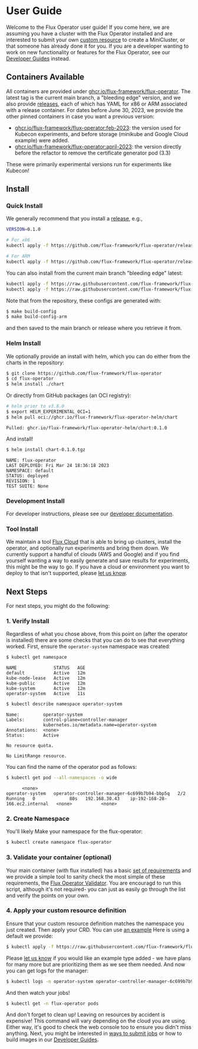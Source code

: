 # User Guide

Welcome to the Flux Operator user guide! If you come here, we are assuming you have a cluster
with the Flux Operator installed and are interested to submit your own [custom resource](custom-resource-definition.md)
to create a MiniCluster, or that someone has already done it for you. If you are a developer wanting to work
on new functionality or features for the Flux Operator, see our [Developer Guides](../development/index.md) instead.

## Containers Available

All containers are provided under [ghcr.io/flux-framework/flux-operator](https://github.com/flux-framework/flux-operator/pkgs/container/flux-operator). The latest tag is the current main branch, a "bleeding edge" version, and we also provide [releases](https://github.com/flux-framework/flux-operator/releases), each of which has YAML for x86 or ARM associated with a release container. For dates before June 30, 2023, we provide the other pinned containers in case you want a previous version:

 - [ghcr.io/flux-framework/flux-operator:feb-2023](https://github.com/flux-framework/flux-operator/pkgs/container/flux-operator): the version used for Kubecon experiments, and before storage (minikube and Google Cloud example) were added.
 - [ghcr.io/flux-framework/flux-operator:april-2023](https://github.com/flux-framework/flux-operator/pkgs/container/flux-operator): the version directly before the refactor to remove the certificate generator pod (3.3)

These were primarily experimental versions run for experiments like Kubecon!

## Install

### Quick Install

We generally recommend that you install a [release](https://raw.githubusercontent.com/flux-framework/flux-operator/main/examples/dist/flux-operator.yaml), e.g.,

```bash
VERSION=0.1.0

# For x86
kubectl apply -f https://github.com/flux-framework/flux-operator/releases/download/${VERSION}/flux-operator.yaml

# For ARM
kubectl apply -f https://github.com/flux-framework/flux-operator/releases/download/${VERSION}/flux-operator-arm.yaml
```

You can also install from the current main branch "bleeding edge" latest:

```bash
kubectl apply -f https://raw.githubusercontent.com/flux-framework/flux-operator/main/examples/dist/flux-operator.yaml
kubectl apply -f https://raw.githubusercontent.com/flux-framework/flux-operator/main/examples/dist/flux-operator-arm.yaml
```

Note that from the repository, these configs are generated with:

```bash
$ make build-config
$ make build-config-arm
```

and then saved to the main branch or release where you retrieve it from.

### Helm Install

We optionally provide an install with helm, which you can do either from the charts in the repository:

```bash
$ git clone https://github.com/flux-framework/flux-operator 
$ cd flux-operator
$ helm install ./chart
```

Or directly from GitHub packages (an OCI registry):

```bash
# helm prior to v3.8.0
$ export HELM_EXPERIMENTAL_OCI=1
$ helm pull oci://ghcr.io/flux-framework/flux-operator-helm/chart
```
```console
Pulled: ghcr.io/flux-framework/flux-operator-helm/chart:0.1.0
```

And install!

```bash
$ helm install chart-0.1.0.tgz 
```
```console
NAME: flux-operator
LAST DEPLOYED: Fri Mar 24 18:36:18 2023
NAMESPACE: default
STATUS: deployed
REVISION: 1
TEST SUITE: None
```

### Development Install

For developer instructions, please see our [developer documentation](../development/index.md).

### Tool Install

We maintain a tool [Flux Cloud](https://github.com/converged-computing/flux-cloud) that is able to bring up clusters, install the operator,
and optionally run experiments and bring them down. We currently support a handful of clouds
(AWS and Google) and if you find yourself wanting a way to easily generate and save results
for experiments, this might be the way to go. If you have a cloud or environment you
want to deploy to that isn't supported, please [let us know](https://github.com/converged-computing/flux-cloud/issues).

## Next Steps

For next steps, you might do the following:

### 1. Verify Install

Regardless of what you chose above, from this point on (after the operator is installed)
there are some checks that you can do to see that everything worked.
First, ensure the `operator-system` namespace was created:

```bash
$ kubectl get namespace
```
```console
NAME              STATUS   AGE
default           Active   12m
kube-node-lease   Active   12m
kube-public       Active   12m
kube-system       Active   12m
operator-system   Active   11s
```
```bash
$ kubectl describe namespace operator-system
```
```console
Name:         operator-system
Labels:       control-plane=controller-manager
              kubernetes.io/metadata.name=operator-system
Annotations:  <none>
Status:       Active

No resource quota.

No LimitRange resource.
```

You can find the name of the operator pod as follows:

```bash
$ kubectl get pod --all-namespaces -o wide
```
```console
      <none>
operator-system   operator-controller-manager-6c699b7b94-bbp5q   2/2     Running   0             80s   192.168.30.43    ip-192-168-28-166.ec2.internal   <none>           <none>
```

### 2. Create Namespace

You'll likely Make your namespace for the flux-operator:

```bash
$ kubectl create namespace flux-operator
```

### 3. Validate your container (optional)

Your main container (with flux installed) has a basic [set of requirements](https://flux-framework.org/flux-operator/development/developer-guide.html?h=container#container-requirements) and we provide a simple tool to sanity check the most simple of these requirements, the [Flux Operator Validator](https://github.com/converged-computing/flux-operator-validator).
You are encouragd to run this script, although it's not required- you can just as easily go
through the list and verify the points on your own.

### 4. Apply your custom resource definition

Ensure that your custom resource definition matches the namespace you just created.
Then apply your CRD. You can use [an example](https://github.com/flux-framework/flux-operator/blob/main/exampless)
Here is using a default we provide:

```bash
$ kubectl apply -f https://raw.githubusercontent.com/flux-framework/flux-operator/main/config/samples/flux-framework.org_v1alpha1_minicluster.yaml
```

Please [let us know](https://github.com/flux-framework/flux-operator) if you would like an example type added - we have plans for many more
but are prioritizing them as we see them needed. And now you can get logs for the manager:

```bash
$ kubectl logs -n operator-system operator-controller-manager-6c699b7b94-bbp5q
```

And then watch your jobs!

```bash
$ kubectl get -n flux-operator pods
```

And don't forget to clean up! Leaving on resources by accident is expensive! This command
will vary depending on the cloud you are using. Either way, it's good to check the web console too to ensure you didn't miss anything.
Next, you might be interested in [ways to submit jobs](jobs.md) or how to build images in our [Developer Guides](../development/developer-guide.md).
